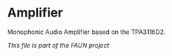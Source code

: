 Amplifier
=========

Monophonic Audio Amplifier based on the TPA3116D2.

_This file is part of the FAUN project_
